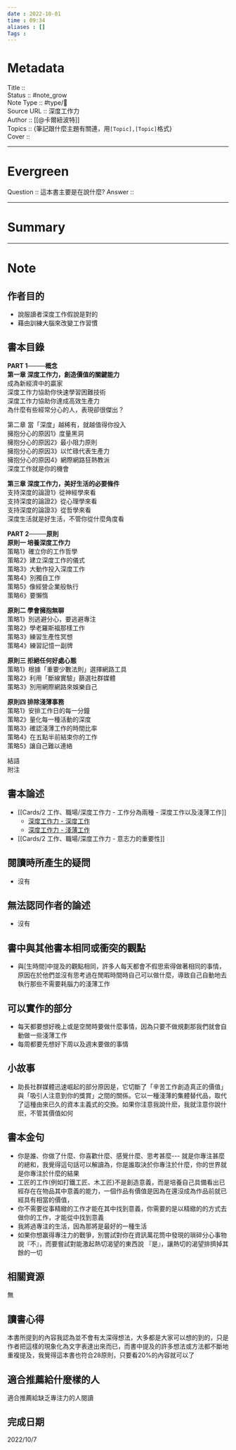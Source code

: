 ```yaml
---
date : 2022-10-01
time : 09:34
aliases : []
Tags : 
---
```

# Metadata
Title :: <br>
Status :: #note_grow <br>
Note Type :: #type/📘 <br>
Source URL :: 深度工作力<br>
Author :: [[@卡爾紐波特]]<br>
Topics :: {筆記跟什麼主題有關連，用`[Topic],[Topic]`格式}<br>
Cover ::

 
---
# Evergreen
Question :: 這本書主要是在說什麼?
Answer :: 


---

# Summary

---

# Note

## 作者目的
- 說服讀者深度工作假說是對的
- 藉由訓練大腦來改變工作習慣

## 書本目錄
**PART 1────概念  
第一章 深度工作力，創造價值的關鍵能力**  
成為新經濟中的贏家  
深度工作力協助你快速學習困難技術  
深度工作力協助你達成高效生產力  
為什麼有些經常分心的人，表現卻很傑出？  
  
第二章 當「深度」越稀有，就越值得你投入  
擁抱分心的原因1》度量黑洞  
擁抱分心的原因2》最小阻力原則  
擁抱分心的原因3》以忙碌代表生產力  
擁抱分心的原因4》網際網路狂熱教派  
深度工作就是你的機會  
  
**第三章 深度工作力，美好生活的必要條件**  
支持深度的論證1》從神經學來看  
支持深度的論證2》從心理學來看  
支持深度的論證3》從哲學來看  
深度生活就是好生活，不管你從什麼角度看  
  
**PART 2────原則**  
**原則一 培養深度工作力**  
策略1》確立你的工作哲學  
策略2》建立深度工作的儀式  
策略3》大動作投入深度工作  
策略4》別獨自工作  
策略5》像經營企業般執行  
策略6》要懶惰  
  
**原則二 學會擁抱無聊**  
策略1》別逃避分心，要逃避專注  
策略2》學老羅斯福那樣工作  
策略3》練習生產性冥想  
策略4》練習記憶一副牌  
  
**原則三 拒絕任何好處心態**  
策略1》根據「重要少數法則」選擇網路工具  
策略2》利用「斷線實驗」篩選社群媒體  
策略3》別用網際網路來娛樂自己  
  
**原則四 排除淺薄事務**  
策略1》安排工作日的每一分鐘  
策略2》量化每一種活動的深度  
策略3》確認淺薄工作的時間比率  
策略4》在五點半前結束你的工作  
策略5》讓自己難以連絡  
  
結語  
附注

## 書本論述
- [[Cards/2 工作、職場/深度工作力 - 工作分為兩種 - 深度工作以及淺薄工作]]
	- [深度工作力 - 深度工作](Cards/2%20工作、職場/深度工作力%20-%20深度工作.md)
	- [深度工作力 - 淺薄工作](Cards/2%20工作、職場/深度工作力%20-%20淺薄工作.md)
- [[Cards/2 工作、職場/深度工作力 - 意志力的重要性]]

## 閱讀時所產生的疑問
- 沒有

## 無法認同作者的論述
- 沒有

## 書中與其他書本相同或衝突的觀點
- 與[生時間]中提及的觀點相同，許多人每天都會不假思索得做著相同的事情，原因在於他們並沒有思考過在閒暇時間時自己可以做什麼，導致自己自動地去執行那些不需要耗腦力的淺薄工作

## 可以實作的部分
- 每天都要想好晚上或是空閒時要做什麼事情，因為只要不做規劃那我們就會自動做一些淺薄工作
- 每周都要先想好下周以及週末要做的事情

## 小故事
- 助長社群媒體迅速崛起的部分原因是，它切斷了「辛苦工作創造真正的價值」與「吸引人注意到你的獎賞」之間的關係。它以一種淺薄的集體替代品，取代了這種由來已久的資本主義式的交換。如果你注意我說什麽，我就注意你說什麽，不管其價值如何

## 書本金句
- 你是誰、你做了什麼、你喜歡什麼、感覺什麼、思考甚麼--- 就是你專注甚麼的總和，我覺得這句話可以解讀為，你是誰取決於你專注於什麼，你的世界就是你專注於什麼的結果
- 工匠的工作(例如打鐵工匠、木工匠)不是創造意義，而是培養自己具備看出已經存在在物品其中意義的能力，一個作品有價值是因為在還沒成為作品前就已經具有相當的價值，
- 你不需要從事精緻的工作才能在其中找到意義，你需要的是以精緻的的方式去做你的工作，才能從中找到意義
- 我將過專注的生活，因為那將是最好的一種生活
- 如果你想赢得專注力的戰爭，別嘗試對你在資訊萬花筒中發現的瑣碎分心事物說『不』，而要嘗試對能激起熱切渴望的東西說 『是』，讓熱切的渴望排擠掉其餘的一切

## 相關資源
無

## 讀書心得
本書所提到的內容我認為並不會有太深得想法，大多都是大家可以想的到的，只是作者把這樣的現象化為文字表達出來而已，而書中提及的許多想法或方法都不斷地重複提及，我覺得這本書也符合28原則，只要看20%的內容就可以了

## 適合推薦給什麼樣的人
適合推薦給缺乏專注力的人閱讀

## 完成日期
2022/10/7
